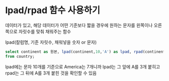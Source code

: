 # lpad/rpad 함수 사용하기

데이터가 있고, 해당 데이터가 어떤 기준보다 짧을 경우에 원하는 문자를 왼쪽이나 오른쪽으로 자릿수를 맞춰 채워주는 함수

Ipad\(칼럼명, 기준 자릿수, 채워넣을 숫자 or 문자\)

```sql
select continent as 원본, lpad(continent,10,'A') as lpad, rpad(continent, 10, 'A') as rpad 
from country;
```

lpad에는 문자 10개를 기준으로 America는 7개니까 lpad는 그 앞에 A를 3개 붙히고  rpad는 그 뒤에 A를 3개 붙힌 것을 확인할 수 있음


